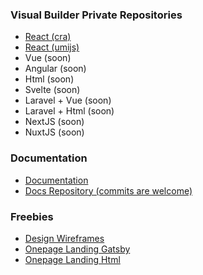 ### Visual Builder Private Repositories ###
* [React (cra)](https://github.com/sellpixels/visual-builder-react-cra) 
* [React (umijs)](https://github.com/sellpixels/visual-builder-react-umi)
* Vue (soon)
* Angular (soon)
* Html (soon)
* Svelte (soon)
* Laravel + Vue (soon)
* Laravel + Html (soon)
* NextJS (soon)
* NuxtJS (soon)

### Documentation ###
* [Documentation](https://docs.visualbuilder.cloud)
* [Docs Repository (commits are welcome)](https://github.com/sellpixels/visual-builder-docs)

### Freebies ###
* [Design Wireframes](https://github.com/sellpixels/visual-builder-design-wireframes)
* [Onepage Landing Gatsby](https://github.com/sellpixels/visual-builder-onepage-landing-gatsby)
* [Onepage Landing Html](https://github.com/sellpixels/visual-builder-onepage-landing-html)
